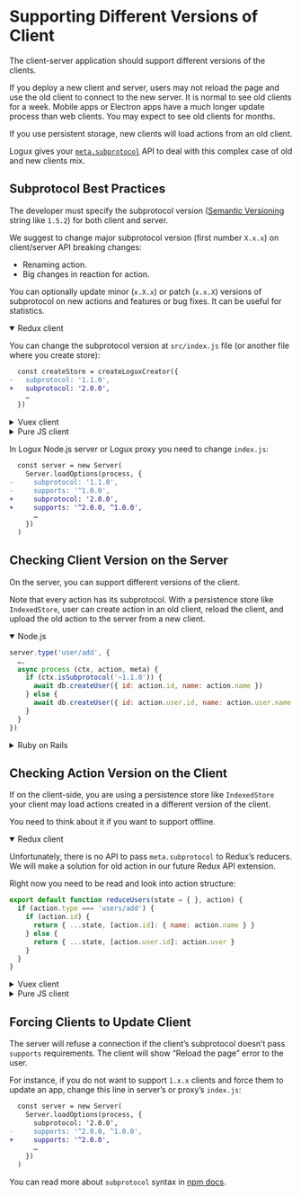 # Supporting Different Versions of Client

The client-server application should support different versions of the clients.

If you deploy a new client and server, users may not reload the page and use the old client to connect to the new server. It is normal to see old clients for a week. Mobile apps or Electron apps have a much longer update process than web clients. You may expect to see old clients for months.

If you use persistent storage, new clients will load actions from an old client.

Logux gives your [`meta.subprotocol`](../guide/concepts/subprotocol.md) API to deal with this complex case of old and new clients mix.


## Subprotocol Best Practices

The developer must specify the subprotocol version ([Semantic Versioning] string like `1.5.2`) for both client and server.

We suggest to change major subprotocol version (first number `X.x.x`) on client/server API breaking changes:

* Renaming action.
* Big changes in reaction for action.

You can optionally update minor (`x.X.x`) or patch (`x.x.X`) versions of subprotocol on new actions and features or bug fixes. It can be useful for statistics.

<details open><summary>Redux client</summary>

You can change the subprotocol version at `src/index.js` file (or another file where you create store):

```diff
  const createStore = createLoguxCreator({
-   subprotocol: '1.1.0',
+   subprotocol: '2.0.0',
    …
  })
```

</details>
<details><summary>Vuex client</summary>

You can change the subprotocol version at `src/store/index.js` file (or another file where you create store):

```diff
  const Logux = createLogux({
-   subprotocol: '1.1.0',
+   subprotocol: '2.0.0',
    …
  })
```

</details>
<details><summary>Pure JS client</summary>

You can change the subprotocol version in the file where you create the client.

```diff
  const client = new Client({
-   subprotocol: '1.1.0',
+   subprotocol: '2.0.0',
    …
  })
```

</details>

In Logux Node.js server or Logux proxy you need to change `index.js`:

```diff
  const server = new Server(
    Server.loadOptions(process, {
-     subprotocol: '1.1.0',
-     supports: '^1.0.0',
+     subprotocol: '2.0.0',
+     supports: '^2.0.0, ^1.0.0',
      …
    })
  )
```

[Semantic Versioning]: https://semver.org/


## Checking Client Version on the Server

On the server, you can support different versions of the client.

Note that every action has its subprotocol. With a persistence store like `IndexedStore`, user can create action in an old client, reload the client, and upload the old action to the server from a new client.

<details open><summary>Node.js</summary>

```js
server.type('user/add', {
  …,
  async process (ctx, action, meta) {
    if (ctx.isSubprotocol('~1.1.0')) {
      await db.createUser({ id: action.id, name: action.name })
    } else {
      await db.createUser({ id: action.user.id, name: action.user.name })
    }
  }
})
```

</details>
<details><summary>Ruby on Rails</summary>

```ruby
# app/logux/actions/users.rb
module Channels
  class Users < Logux::ChannelController
    def add
      user = if meta.subprotocol =~ /^1\.1\./
        User.new(id: action[:id], name: action[:name])
      else
        User.new(id: action[:user][:id], name: action[:user][:name])
      end
      user.save!
    end
  end
end
```

</details>


## Checking Action Version on the Client

If on the client-side, you are using a persistence store like `IndexedStore` your client may load actions created in a different version of the client.

You need to think about it if you want to support offline.

<details open><summary>Redux client</summary>

Unfortunately, there is no API to pass `meta.subprotocol` to Redux’s reducers. We will make a solution for old action in our future Redux API extension.

Right now you need to be read and look into action structure:

```js
export default function reduceUsers(state = { }, action) {
  if (action.type === 'users/add') {
    if (action.id) {
      return { ...state, [action.id]: { name: action.name } }
    } else {
      return { ...state, [action.user.id]: action.user }
    }
  }
}
```

</details>
<details><summary>Vuex client</summary>

Unfortunately, there is no API to pass `meta.subprotocol` to Vuex mutations. We will make a solution for old action in our future Vuex API extension.

Right now you need to be read and look into action structure:

```js
export default {
  …
  'users/add': (state, action) => {
    if (action.id) {
      return { ...state.users, [action.id]: { name: action.name } }
    } else {
      return { ...state.users, [action.user.id]: action.user }
    }
  }
}
```

</details>
<details><summary>Pure JS client</summary>

```js
client.on('add', (action, meta) => {
  if (meta.subprotocol.startsWith('1.1.')) {
    users.add({ id: action.id, name: action.name })
  } else {
    users.add({ action.user })
  }
})
```

</details>


## Forcing Clients to Update Client

The server will refuse a connection if the client’s subprotocol doesn’t pass `supports` requirements. The client will show “Reload the page” error to the user.

For instance, if you do not want to support `1.x.x` clients and force them to update an app, change this line in server’s or proxy’s `index.js`:

```diff
  const server = new Server(
    Server.loadOptions(process, {
      subprotocol: '2.0.0',
-     supports: '^2.0.0, ^1.0.0',
+     supports: '^2.0.0',
      …
    })
  )
```

You can read more about `subprotocol` syntax in [npm docs](https://github.com/npm/node-semver#advanced-range-syntax).
